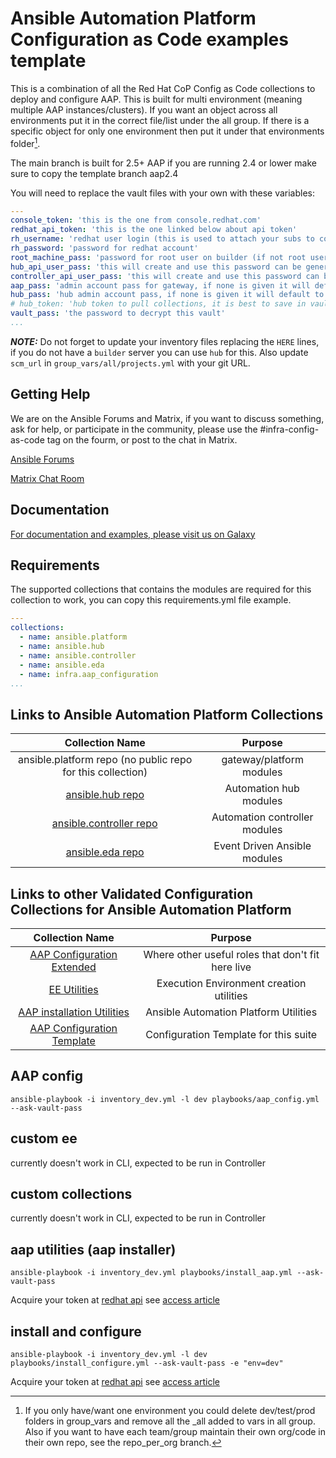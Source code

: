 # Ansible Automation Platform Configuration as Code examples template

This is a combination of all the Red Hat CoP Config as Code collections to deploy and configure AAP. This is built for multi environment (meaning multiple AAP instances/clusters). If you want an object across all environments put it in the correct file/list under the all group. If there is a specific object for only one environment then put it under that environments folder[^1].

[^1]: If you only have/want one environment you could delete dev/test/prod folders in group_vars and remove all the _all added to vars in all group. Also if you want to have each team/group maintain their own org/code in their own repo, see the repo_per_org branch.

The main branch is built for 2.5+ AAP if you are running 2.4 or lower make sure to copy the template branch aap2.4

You will need to replace the vault files with your own with these variables:

```yaml
---
console_token: 'this is the one from console.redhat.com'
redhat_api_token: 'this is the one linked below about api token'
rh_username: 'redhat user login (this is used to attach your subs to controller)'
rh_password: 'password for redhat account'
root_machine_pass: 'password for root user on builder (if not root user more changes will need to be made)'
hub_api_user_pass: 'this will create and use this password can be generated'
controller_api_user_pass: 'this will create and use this password can be generated'
aap_pass: 'admin account pass for gateway, if none is given it will default to Password1234!'
hub_pass: 'hub admin account pass, if none is given it will default to Password1234!'
# hub_token: 'hub token to pull collections, it is best to save in vault for more reliable usage vs generating on the fly'
vault_pass: 'the password to decrypt this vault'
...
```

**_NOTE:_** Do not forget to update your inventory files replacing the `HERE` lines, if you do not have a `builder` server you can use `hub` for this. Also update `scm_url` in `group_vars/all/projects.yml` with your git URL.

## Getting Help

We are on the Ansible Forums and Matrix, if you want to discuss something, ask for help, or participate in the community, please use the #infra-config-as-code tag on the fourm, or post to the chat in Matrix.

[Ansible Forums](https://forum.ansible.com/tag/infra-config-as-code)

[Matrix Chat Room](https://matrix.to/#/#aap_config_as_code:ansible.com)

## Documentation

[For documentation and examples, please visit us on Galaxy]([https://console.redhat.com/ui/repo/published/infra/aap_configuration/](https://console.redhat.com/ansible/automation-hub/repo/validated/infra/aap_configuration/docs/))

## Requirements

The supported collections that contains the modules are required for this collection to work, you can copy this requirements.yml file example.

```yaml
---
collections:
  - name: ansible.platform
  - name: ansible.hub
  - name: ansible.controller
  - name: ansible.eda
  - name: infra.aap_configuration
...
```


## Links to Ansible Automation Platform Collections

|                                      Collection Name                                |            Purpose            |
|:-----------------------------------------------------------------------------------:|:-----------------------------:|
| ansible.platform repo (no public repo for this collection)                          | gateway/platform modules      |
| [ansible.hub repo](https://github.com/ansible-collections/ansible_hub)              | Automation hub modules        |
| [ansible.controller repo](https://github.com/ansible/awx/tree/devel/awx_collection) | Automation controller modules |
| [ansible.eda repo](https://github.com/ansible/event-driven-ansible)                 | Event Driven Ansible modules  |

## Links to other Validated Configuration Collections for Ansible Automation Platform

|                                      Collection Name                                       |                      Purpose                      |
|:------------------------------------------------------------------------------------------:|:-------------------------------------------------:|
| [AAP Configuration Extended](https://github.com/redhat-cop/aap_configuration_extended)     | Where other useful roles that don't fit here live |
| [EE Utilities](https://github.com/redhat-cop/ee_utilities)                                 | Execution Environment creation utilities          |
| [AAP installation Utilities](https://github.com/redhat-cop/aap_utilities)                  | Ansible Automation Platform Utilities             |
| [AAP Configuration Template](https://github.com/redhat-cop/aap_configuration_template)     | Configuration Template for this suite             |

## AAP config

`ansible-playbook -i inventory_dev.yml -l dev playbooks/aap_config.yml --ask-vault-pass`

## custom ee

currently doesn't work in CLI, expected to be run in Controller

## custom collections

currently doesn't work in CLI, expected to be run in Controller

## aap utilities (aap installer)

`ansible-playbook -i inventory_dev.yml playbooks/install_aap.yml --ask-vault-pass`

Acquire your token at [redhat api](https://access.redhat.com/management/api/) see [access article](https://access.redhat.com/articles/3626371)

## install and configure

`ansible-playbook -i inventory_dev.yml -l dev playbooks/install_configure.yml --ask-vault-pass -e "env=dev"`

Acquire your token at [redhat api](https://access.redhat.com/management/api/) see [access article](https://access.redhat.com/articles/3626371)

